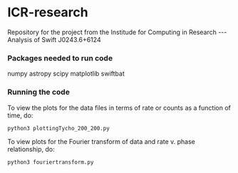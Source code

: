 # ICR-research
Repository for the project from the Institude for Computing in Research --- Analysis of Swift J0243.6+6124

### Packages needed to run code

numpy
astropy
scipy
matplotlib
swiftbat

### Running the code

To view the plots for the data files in terms of rate or counts as a function of time, do:
```
python3 plottingTycho_200_200.py
```

To view plots for the Fourier transform of data and rate v. phase relationship, do:
```
python3 fouriertransform.py 
```